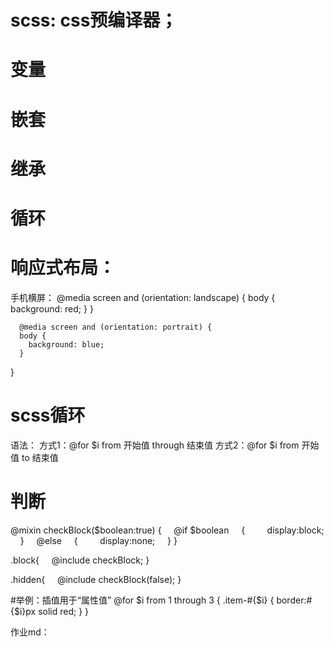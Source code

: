 # scss: css预编译器；

# 变量

# 嵌套

# 继承

# 循环


# 响应式布局：

   手机横屏：
   @media screen and (orientation: landscape) {
      body {
        background: red;
      }
   }

      @media screen and (orientation: portrait) {
      body {
        background: blue;
      }
   }


# scss循环
语法：
方式1：@for $i from 开始值 through 结束值
方式2：@for $i from 开始值 to 结束值

# 判断
@mixin checkBlock($boolean:true)
{
    @if $boolean
    {
        display:block;
    }
    @else
    {
        display:none;
    }
}

.block{
    @include checkBlock;
}

.hidden{
    @include checkBlock(false);
}

#举例：插值用于“属性值”
@for $i from 1 through 3
{
    .item-#{$i}
    {
        border:#{$i}px solid red;
    }
}




作业md：
    <!-- 
   pc: 要求： tab 切换4 横着排 860px
   pad:  tab 切换2  450px 860px
   phone: 1  450px
   -->




